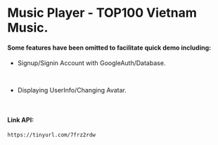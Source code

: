 # Music Player - TOP100 Vietnam Music.
#### Some features have been omitted to facilitate quick demo including:

+ Signup/Signin Account with GoogleAuth/Database.
<br>

+ Displaying UserInfo/Changing Avatar.
<br>

#### Link API:
`
https://tinyurl.com/7frz2rdw
`


